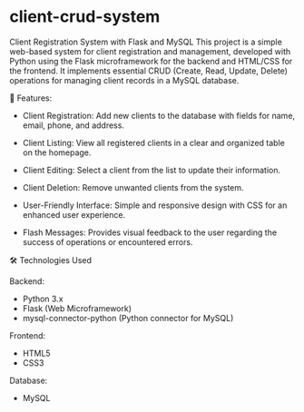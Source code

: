 # client-crud-system

Client Registration System with Flask and MySQL
This project is a simple web-based system for client registration and management, developed with Python using the Flask microframework for the backend and HTML/CSS for the frontend. It implements essential CRUD (Create, Read, Update, Delete) operations for managing client records in a MySQL database.


🚀 Features:

 - Client Registration: Add new clients to the database with fields for name, email, phone, and address.

 - Client Listing: View all registered clients in a clear and organized table on the homepage.

 - Client Editing: Select a client from the list to update their information.

 - Client Deletion: Remove unwanted clients from the system.

 - User-Friendly Interface: Simple and responsive design with CSS for an enhanced user experience.

 - Flash Messages: Provides visual feedback to the user regarding the success of operations or encountered errors.

🛠️ Technologies Used

Backend:
- Python 3.x
- Flask (Web Microframework)
- mysql-connector-python (Python connector for MySQL)

Frontend:
- HTML5
- CSS3

Database:
- MySQL
